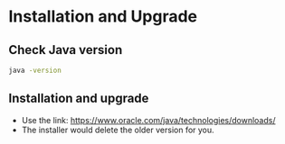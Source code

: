 # Installation and Upgrade

## Check Java version
```bash
java -version
```

## Installation and upgrade
- Use the link: https://www.oracle.com/java/technologies/downloads/
- The installer would delete the older version for you.
